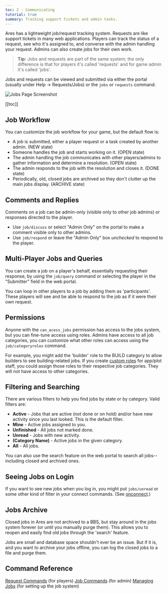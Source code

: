 ```yaml
---
toc: 2 - Communicating
tutorial: true
summary: Tracking support tickets and admin tasks.
---
```


Ares has a lightweight job/request tracking system.  Requests are like support tickets in many web applications.  Players can track the status of a request, see who it's assigned to, and converse with the admin handling your request.  Admins can also create jobs for their own work.  

> **Tip:** Jobs and requests are part of the same system; the only difference is that for players it's called 'requests' and for game admin it's called 'jobs'.

Jobs and requests can be viewed and submitted via either the portal (usually under Help -> Requests/Jobs) or the `jobs` or `requests` command.

![Jobs Page Screenshot](https://aresmush.com/images/help-images/jobs.png)

[[toc]]

## Job Workflow

You can customize the job workflow for your game, but the default flow is:

* A job is submitted, either a player request or a task created by another admin. (NEW state)
* Someone handles the job and starts working on it.  (OPEN state)
* The admin handling the job communicates with other players/admins to gather information and determine a resolution.  (OPEN state)
* The admin responds to the job with the resolution and closes it.  (DONE state)
* Periodically, old, closed jobs are archived so they don't clutter up the main jobs display.  (ARCHIVE state)

## Comments and Replies

Comments on a job can be admin-only (visible only to other job admins) or responses directed to the player. 

* Use `job/discuss` or select "Admin Only" on the portal to make a comment visible only to other admins.
* Use `job/respond` or leave the "Admin Only" box _unchecked_ to respond to the player.

## Multi-Player Jobs and Queries

You can create a job on a player's behalf, essentially requesting their response, by using the `job/query` command or selecting the player in the "Submitter" field in the web portal.

You can loop in other players to a job by adding them as 'participants'. These players will see and be able to respond to the job as if it were their own request.

## Permissions

Anyone with the `can_acess_jobs` permission has access to the jobs system, but you can fine-tune access using roles.  Admins have access to all job categories, you can customize what other roles can access using the `job/categoryroles` command.

For example, you might add the 'builder' role to the BUILD category to allow builders to see building-related jobs.  If you create [custom roles](/tutorials/manage/roles.html) for app/plot staff, you could assign those roles to their respective job categories. They will not have access to other categories.

## Filtering and Searching

There are various filters to help you find jobs by state or by category.  Valid filters are:

* **Active** - Jobs that are active (not done or on hold) and/or have new activity since you last looked.  This is the default filter.
* **Mine** - Active jobs assigned to you.
* **Unfinished** - All jobs not marked done.
* **Unread** - Jobs with new activity.
* **(Category Name)** - Active jobs in the given category.
* **All** - All jobs.

You can also use the search feature on the web portal to search all jobs--including closed and archived ones.

## Seeing Jobs on Login

If you want to see new jobs when you log in, you might put `jobs/unread` or some other kind of filter in your connect commands. (See [onconnect](/help/onconnect).)

## Jobs Archive

Closed jobs in Ares are not archived to a BBS, but stay around in the jobs system forever (or until you manually purge them).  This allows you to reopen and easily find old jobs through the 'search' feature.

Jobs are small and database space shouldn't ever be an issue.  But if it is, and you want to archive your jobs offline, you can log the closed jobs to a file and purge them.

## Command Reference

[Request Commands](/help/requests) (for players)
[Job Commands](/help/jobs) (for admin)
[Managing Jobs](/help/requests) (for setting up the job system)


